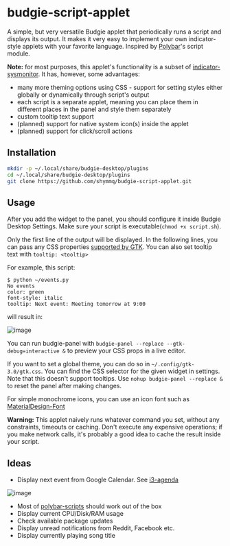 # budgie-script-applet
A simple, but very versatile Budgie applet that periodically runs a script and displays its output.
It makes it very easy to implement your own indicator-style applets with your favorite language.
Inspired by [Polybar](https://github.com/polybar/polybar)'s script module.

**Note:** for most purposes, this applet's functionality is a subset of [indicator-sysmonitor](https://github.com/fossfreedom/indicator-sysmonitor). It has, however, some advantages:
 - many more theming options using CSS - support for setting styles either globally or dynamically through script's output
 - each script is a separate applet, meaning you can place them in different places in the panel and style them separately
 - custom tooltip text support
 - (planned) support for native system icon(s) inside the applet
 - (planned) support for click/scroll actions

## Installation
```bash
mkdir -p ~/.local/share/budgie-desktop/plugins
cd ~/.local/share/budgie-desktop/plugins
git clone https://github.com/shymmq/budgie-script-applet.git
```
## Usage
After you add the widget to the panel, you should configure it inside Budgie Desktop Settings. Make sure your script is executable(`chmod +x script.sh`).

Only the first line of the output will be displayed. In the following lines, you can pass any CSS properties [supported by GTK](https://developer.gnome.org/gtk3/stable/chap-css-properties.html). You can also set tooltip text with `tooltip: <tooltip>`

For example, this script:
```shell
$ python ~/events.py
No events
color: green
font-style: italic
tooltip: Next event: Meeting tomorrow at 9:00
```
will result in:

![image](https://user-images.githubusercontent.com/8517017/103217110-12e56b80-4918-11eb-827f-bde5590489c7.png)

You can run budgie-panel with `budgie-panel --replace --gtk-debug=interactive &` to preview your CSS props in a live editor.

If you want to set a global theme, you can do so in `~/.config/gtk-3.0/gtk.css`. You can find the CSS selector for the given widget in settings. Note that this doesn't support tooltips. Use `nohup budgie-panel --replace &` to reset the panel after making changes.

For simple monochrome icons, you can use an icon font such as [MaterialDesign-Font](https://github.com/Templarian/MaterialDesign-Font)

**Warning:** This applet naively runs whatever command you set, without any constraints, timeouts or caching. Don't execute any expensive operations; if you make network calls, it's probably a good idea to cache the result inside your script.

## Ideas
 - Display next event from Google Calendar. See [i3-agenda](https://github.com/rosenpin/i3-agenda)

![image](https://user-images.githubusercontent.com/8517017/103033712-609e5480-4563-11eb-8976-92e4ed986880.png)

- Most of [polybar-scripts](https://github.com/polybar/polybar-scripts) should work out of the box
- Display current CPU/Disk/RAM usage
- Check available package updates
- Display unread notifications from Reddit, Facebook etc.
- Display currently playing song title
